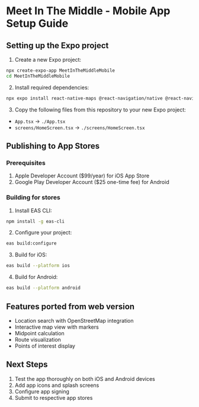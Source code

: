 # Meet In The Middle - Mobile App Setup Guide

## Setting up the Expo project

1. Create a new Expo project:
```bash
npx create-expo-app MeetInTheMiddleMobile
cd MeetInTheMiddleMobile
```

2. Install required dependencies:
```bash
npx expo install react-native-maps @react-navigation/native @react-navigation/native-stack react-native-screens react-native-safe-area-context
```

3. Copy the following files from this repository to your new Expo project:
- `App.tsx` → `./App.tsx`
- `screens/HomeScreen.tsx` → `./screens/HomeScreen.tsx`

## Publishing to App Stores

### Prerequisites
1. Apple Developer Account ($99/year) for iOS App Store
2. Google Play Developer Account ($25 one-time fee) for Android

### Building for stores
1. Install EAS CLI:
```bash
npm install -g eas-cli
```

2. Configure your project:
```bash
eas build:configure
```

3. Build for iOS:
```bash
eas build --platform ios
```

4. Build for Android:
```bash
eas build --platform android
```

## Features ported from web version
- Location search with OpenStreetMap integration
- Interactive map view with markers
- Midpoint calculation
- Route visualization
- Points of interest display

## Next Steps
1. Test the app thoroughly on both iOS and Android devices
2. Add app icons and splash screens
3. Configure app signing
4. Submit to respective app stores

